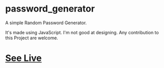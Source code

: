 # password_generator
A simple Random Password Generator.

It's made using JavaScript. I'm not good at designing. Any contribution to this Project are welcome.

# [See Live](https://nishantshah977.github.io/password_generator/)
